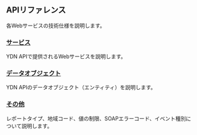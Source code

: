 ## APIリファレンス
各Webサービスの技術仕様を説明します。

### [サービス](/docs/ja/api_reference/services)
YDN APIで提供されるWebサービスを説明します。


### [データオブジェクト](/docs/ja/api_reference/data)
YDN APIのデータオブジェクト（エンティティ）を説明します。


### [その他](/docs/ja/api_reference/appendix)
レポートタイプ、地域コード、値の制限、SOAPエラーコード、イベント種別について説明します。
